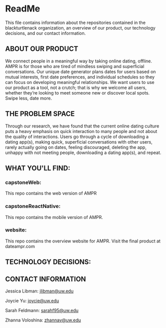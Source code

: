 # ReadMe
This file contains information about the repositories contained in the blackturtlenack organization, an overview of our product, our technology decisions, and our contact information. 

## ABOUT OUR PRODUCT
We connect people in a meaningful way by taking online dating, offline. AMPR is for those who are tired of mindless swiping and superficial conversations. Our unique date generator plans dates for users based on mutual interests, first date preferences, and individual schedules so they can focus on developing meaningful relationships. We want users to use our product as a tool, not a crutch; that is why we welcome all users, whether they’re looking to meet someone new or discover local spots. Swipe less, date more.

## THE PROBLEM SPACE
Through our research, we have found that the current online dating culture puts a heavy emphasis on quick interaction to many people and not about the quality of interactions. Users go through a cycle of downloading a dating app(s), making quick, superficial conversations with other users, rarely actually going on dates, feeling discouraged, deleting the app, unhappy with not meeting people, downloading a dating app(s), and repeat.

## WHAT YOU'LL FIND:
### capstoneWeb:
This repo contains the web version of AMPR

### capstoneReactNative:
This repo contains the mobile version of AMPR.

### website:
This repo contains the overview website for AMPR. 
Visit the final product at dateampr.com



## TECHNOLOGY DECISIONS:



## CONTACT INFORMATION
Jessica Libman: jlibman@uw.edu

Joycie Yu: joycie@uw.edu

Sarah Feldmann: sarahf95@uw.edu

Zhanna Voloshina: zhannav@uw.edu
